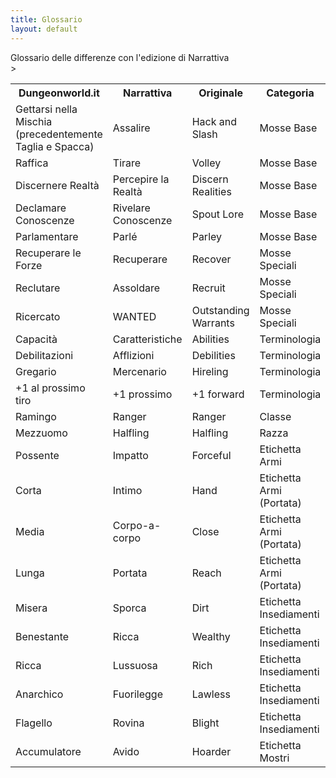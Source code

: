 ```yaml
---
title: Glossario
layout: default
---
```

<div class="panel panel-primary">
<div class="panel-heading">Glossario delle differenze con l'edizione di Narrattiva</div>
<table class="table table-condensed table-striped table-hover table-responsive">
	<tr>
		<th>Dungeonworld.it</th>
		<th>Narrattiva</th>
		<th>Originale</th>
		<th>Categoria</th>
	</tr>
	<tr>
		<td>Gettarsi nella Mischia (precedentemente Taglia e Spacca)</td>
		<td>Assalire</td>
		<td>Hack and Slash</td>
		<td>Mosse Base</td>
	</tr>
	<tr>
		<td>Raffica</td>
		<td>Tirare</td>
		<td>Volley</td>
		<td>Mosse Base</td>
	</tr>
	<tr>
		<td>Discernere Realtà</td>
		<td>Percepire la Realtà</td>
		<td>Discern Realities</td>
		<td>Mosse Base</td>
	</tr>
	<tr>
		<td>Declamare Conoscenze</td>
		<td>Rivelare Conoscenze</td>
		<td>Spout Lore</td>
		<td>Mosse Base</td>
	</tr>
	<tr>
		<td>Parlamentare</td>
		<td>Parlé</td>
		<td>Parley</td>
		<td>Mosse Base</td>
	</tr>
	<tr>
		<td>Recuperare le Forze</td>
		<td>Recuperare</td>
		<td>Recover</td>
		<td>Mosse Speciali</td>
	</tr>
	<tr>
		<td>Reclutare</td>
		<td>Assoldare</td>
		<td>Recruit</td>
		<td>Mosse Speciali</td>
	</tr>
	<tr>
		<td>Ricercato</td>
		<td>WANTED</td>
		<td>Outstanding Warrants</td>
		<td>Mosse Speciali</td>
	</tr>
    <tr>
		<td>Capacità</td>
		<td>Caratteristiche</td>
		<td>Abilities</td>
		<td>Terminologia</td>
	</tr>
    <tr>
		<td>Debilitazioni</td>
		<td>Afflizioni</td>
		<td>Debilities</td>
		<td>Terminologia</td>
	</tr>    
    <tr>
		<td>Gregario</td>
		<td>Mercenario</td>
		<td>Hireling</td>
		<td>Terminologia</td>
	</tr>
	<tr>
		<td>+1 al prossimo tiro</td>
		<td>+1 prossimo</td>
		<td>+1 forward</td>
		<td>Terminologia</td>
	</tr>
	<tr>
		<td>Ramingo</td>
		<td>Ranger</td>
		<td>Ranger</td>
		<td>Classe</td>
	</tr>
	<tr>
		<td>Mezzuomo</td>
		<td>Halfling</td>
		<td>Halfling</td>
		<td>Razza</td>
	</tr>
	<tr>
		<td>Possente</td>
		<td>Impatto</td>
		<td>Forceful</td>
		<td>Etichetta Armi</td>
	</tr>
	<tr>
		<td>Corta</td>
		<td>Intimo</td>
		<td>Hand</td>
		<td>Etichetta Armi (Portata)</td>
	</tr>
	<tr>
		<td>Media</td>
		<td>Corpo-a-corpo</td>
		<td>Close</td>
		<td>Etichetta Armi (Portata)</td>
	</tr>
	<tr>
		<td>Lunga</td>
		<td>Portata</td>
		<td>Reach</td>
		<td>Etichetta Armi (Portata)</td>
	</tr>
	<tr>
		<td>Misera</td>
		<td>Sporca</td>
		<td>Dirt</td>
		<td>Etichetta Insediamenti</td>
	</tr>
	<tr>
		<td>Benestante</td>
		<td>Ricca</td>
		<td>Wealthy</td>
		<td>Etichetta Insediamenti</td>
	</tr>
	<tr>
		<td>Ricca</td>
		<td>Lussuosa</td>
		<td>Rich</td>
		<td>Etichetta Insediamenti</td>
	</tr>
	<tr>
		<td>Anarchico</td>
		<td>Fuorilegge</td>
		<td>Lawless</td>
		<td>Etichetta Insediamenti</td>
	</tr>
>	<tr>
		<td>Flagello</td>
		<td>Rovina</td>
		<td>Blight</td>
		<td>Etichetta Insediamenti</td>
	</tr>
	<tr>
		<td>Accumulatore</td>
		<td>Avido</td>
		<td>Hoarder</td>
		<td>Etichetta Mostri</td>
	</tr>
</table>
</div>
